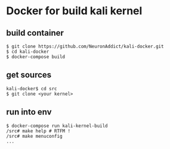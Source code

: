 # Docker for build kali kernel

## build container

```
$ git clone https://github.com/NeuronAddict/kali-docker.git
$ cd kali-docker
$ docker-compose build
```

## get sources

```
kali-docker$ cd src
$ git clone <your kernel>
```

## run into env

```
$ docker-compose run kali-kernel-build
/src# make help # RTFM !
/src# make menuconfig
...
```